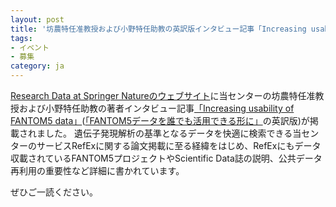 ```yaml
---
layout: post
title: '坊農特任准教授および小野特任助教の英訳版インタビュー記事「Increasing usability of FANTOM5 data」公開のお知らせ'
tags:
- イベント
- 募集
category: ja
---
```


[Research Data at Springer Natureのウェブサイト](https://www.natureasia.com/ja-jp/scientificdata/)に当センターの坊農特任准教授および小野特任助教の著者インタビュー記事[「Increasing usability of FANTOM5 data」](https://researchdata.springernature.com/users/83331-yoshiko-fujikawa/posts/29947-increasing-the-usability-of-fantom5-data)([「FANTOM5データを誰でも活用できる形に」](https://www.natureasia.com/ja-jp/scientificdata/papers-from-japan/fantom5)の英訳版)が掲載されました。
遺伝子発現解析の基準となるデータを快適に検索できる当センターのサービスRefExに関する論文掲載に至る経緯をはじめ、RefExにもデータ収載されているFANTOM5プロジェクトやScientific Data誌の説明、公共データ再利用の重要性など詳細に書かれています。

ぜひご一読ください。